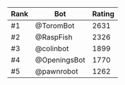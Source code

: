 Rank|Bot|Rating
---|---|---
#1|@ToromBot|2631
#2|@RaspFish|2326
#3|@colinbot|1899
#4|@OpeningsBot|1770
#5|@pawnrobot|1262
